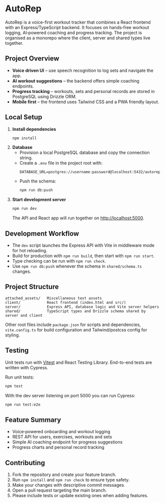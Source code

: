 # AutoRep

AutoRep is a voice-first workout tracker that combines a React frontend with an Express/TypeScript backend. It focuses on hands‑free workout logging, AI‑powered coaching and progress tracking. The project is organised as a monorepo where the client, server and shared types live together.

## Project Overview

- **Voice driven UI** – use speech recognition to log sets and navigate the app.
- **AI workout suggestions** – the backend offers simple coaching endpoints.
- **Progress tracking** – workouts, sets and personal records are stored in PostgreSQL using Drizzle ORM.
- **Mobile first** – the frontend uses Tailwind CSS and a PWA friendly layout.

## Local Setup

1. **Install dependencies**
   ```bash
   npm install
   ```
2. **Database**
   - Provision a local PostgreSQL database and copy the connection string.
   - Create a `.env` file in the project root with:
     ```env
     DATABASE_URL=postgres://username:password@localhost:5432/autorep
     ```
   - Push the schema:
     ```bash
     npm run db:push
     ```
3. **Start development server**
   ```bash
   npm run dev
   ```
   The API and React app will run together on <http://localhost:5000>.

## Development Workflow

- The `dev` script launches the Express API with Vite in middleware mode for hot reloading.
- Build for production with `npm run build`, then start with `npm run start`.
- Type checking can be run with `npm run check`.
- Use `npm run db:push` whenever the schema in `shared/schema.ts` changes.

## Project Structure

```
attached_assets/   Miscellaneous text assets
client/            React frontend (index.html and src/)
server/            Express API, database logic and Vite server helpers
shared/            TypeScript types and Drizzle schema shared by server and client
```

Other root files include `package.json` for scripts and dependencies, `vite.config.ts` for build configuration and Tailwind/postcss config for styling.

## Testing

Unit tests run with [Vitest](https://vitest.dev/) and React Testing Library. End-to-end tests are written with Cypress.

Run unit tests:

```bash
npm test
```

With the dev server listening on port 5000 you can run Cypress:

```bash
npm run test:e2e
```

## Feature Summary

- Voice‑powered onboarding and workout logging
- REST API for users, exercises, workouts and sets
- Simple AI coaching endpoint for progress suggestions
- Progress charts and personal record tracking

## Contributing

1. Fork the repository and create your feature branch.
2. Run `npm install` and `npm run check` to ensure type safety.
3. Make your changes with descriptive commit messages.
4. Open a pull request targeting the main branch.
5. Please include tests or update existing ones when adding features.

